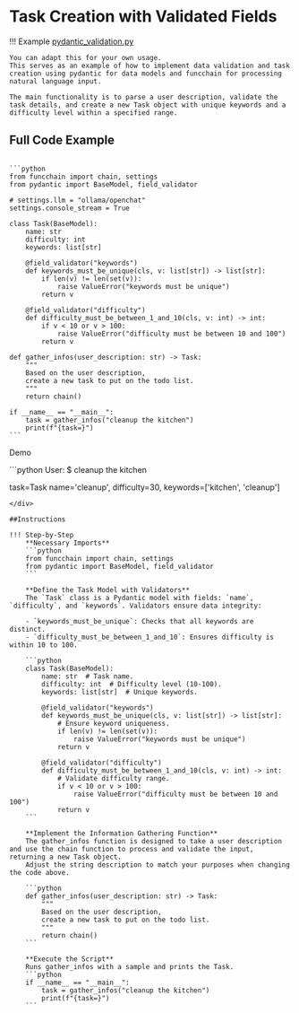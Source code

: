 # Task Creation with Validated Fields

!!! Example
    [pydantic_validation.py](https://github.com/shroominic/funcchain/blob/main/examples/pydantic_validation.py)

    You can adapt this for your own usage.
    This serves as an example of how to implement data validation and task creation using pydantic for data models and funcchain for processing natural language input.

    The main functionality is to parse a user description, validate the task details, and create a new Task object with unique keywords and a difficulty level within a specified range.

## Full Code Example

<pre><code id="codeblock">
```python
from funcchain import chain, settings
from pydantic import BaseModel, field_validator

# settings.llm = "ollama/openchat"
settings.console_stream = True

class Task(BaseModel):
    name: str
    difficulty: int
    keywords: list[str]

    @field_validator("keywords")
    def keywords_must_be_unique(cls, v: list[str]) -> list[str]:
        if len(v) != len(set(v)):
            raise ValueError("keywords must be unique")
        return v

    @field_validator("difficulty")
    def difficulty_must_be_between_1_and_10(cls, v: int) -> int:
        if v < 10 or v > 100:
            raise ValueError("difficulty must be between 10 and 100")
        return v

def gather_infos(user_description: str) -> Task:
    """
    Based on the user description,
    create a new task to put on the todo list.
    """
    return chain()

if __name__ == "__main__":
    task = gather_infos("cleanup the kitchen")
    print(f"{task=}")
```
</code></pre>

Demo

<div class="termy">
```python
User:
$ cleanup the kitchen

task=Task
name='cleanup',
difficulty=30,
keywords=['kitchen', 'cleanup']

```
</div>

##Instructions

!!! Step-by-Step
    **Necessary Imports**
    ```python
    from funcchain import chain, settings
    from pydantic import BaseModel, field_validator
    ```

    **Define the Task Model with Validators**
    The `Task` class is a Pydantic model with fields: `name`, `difficulty`, and `keywords`. Validators ensure data integrity:

    - `keywords_must_be_unique`: Checks that all keywords are distinct.
    - `difficulty_must_be_between_1_and_10`: Ensures difficulty is within 10 to 100.

    ```python
    class Task(BaseModel):
        name: str  # Task name.
        difficulty: int  # Difficulty level (10-100).
        keywords: list[str]  # Unique keywords.

        @field_validator("keywords")
        def keywords_must_be_unique(cls, v: list[str]) -> list[str]:
            # Ensure keyword uniqueness.
            if len(v) != len(set(v)):
                raise ValueError("keywords must be unique")
            return v

        @field_validator("difficulty")
        def difficulty_must_be_between_1_and_10(cls, v: int) -> int:
            # Validate difficulty range.
            if v < 10 or v > 100:
                raise ValueError("difficulty must be between 10 and 100")
            return v
    ```

    **Implement the Information Gathering Function**
    The gather_infos function is designed to take a user description and use the chain function to process and validate the input, returning a new Task object.
    Adjust the string description to match your purposes when changing the code above.

    ```python
    def gather_infos(user_description: str) -> Task:
        """
        Based on the user description,
        create a new task to put on the todo list.
        """
        return chain()
    ```

    **Execute the Script**
    Runs gather_infos with a sample and prints the Task.
    ```python
    if __name__ == "__main__":
        task = gather_infos("cleanup the kitchen")
        print(f"{task=}")
    ```
